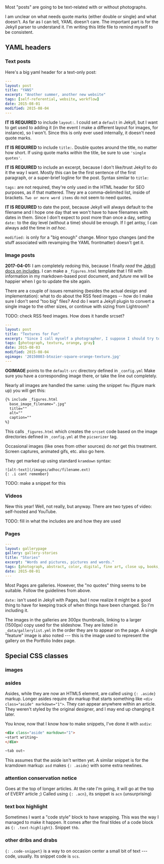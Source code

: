 Most "posts" are going to be text-related with or without photographs.

I am unclear on what needs quote marks (either double or single) and what doesn't. As far as I can tell, YAML doesn't care. The important part is for the Jekyll parser to understand it. I'm writing this little file to remind myself to be consistent.

## YAML headers

### Text posts

Here's a big yaml header for a text-only post:

~~~ yaml
---
layout: post
title: "YANS"
excerpt: "Another summer, another new website"
tags: [self-referential, website, workflow]
date: 2015-08-01
modified: 2015-08-04
---
~~~

**IT IS REQUIRED** to include `layout:`. I could set a `default` in Jekyll, but I want to get used to adding it (in the event I make a different layout for images, for instance), so I won't. Since this is only ever used internally, it doesn't need quote marks.

**IT IS REQUIRED** to include `title:`. Double quotes around the title, no matter how short. If using quote marks *within* the title, be sure to use `'single quotes'`.

**IT IS REQUIRED** to include an excerpt, because I don't like/trust Jekyll to do it the way I want. Mostly this can be the first sentence of the first paragraph, or a super-brief logline for the post. Syntax similar to `title:`

`tags:` are not required, they're only used in the HTML header for SEO purposes, as if that mattered. They are a comma-delimited list, inside of brackets. `Two or more word items` do not seem to need quotes.

**IT IS REQUIRED** to date the post, because Jekyll will always default to the filename and I hope one day that we won't have to have filenames with dates in them.  Since I don't expect to post more than once a day, setting `date:` to the day level (without a time) should be enough. If I get antsy, I can always add the time in _ad hoc_.

`modified:` is only for a "big enough" change. Minor typo changes (and the stuff associated with revamping the YAML frontmatter) doesn't get it.



### Image posts

**2017-04-01:** I am completely redoing this, because I finally *read* the [Jekyll docs on includes](https://jekyllrb.com/docs/includes/). I can make a `_figures.html` template that I fill with information in my markdown-based post document, and *future* me will be happier when I go to update the site again.

There are a couple of issues remaining (besides the actual design and implementation): what to do about the RSS feed images -- how do I make sure I don't send "too big" files? And do I want a Jekyll plugin to convert a single image to the other sizes, or continue with sizing from Lightroom?

TODO: check RSS feed images. How does it handle srcset?

~~~ yaml
---
layout: post
title: "Textures for Fun"
excerpt: "Since I call myself a photographer, I suppose I should try to include some images in my posts."
tags: [photograph, texture, orange, gray]
date: 2015-08-03
modified: 2015-08-04
ogimage: '20150803-btozier-square-orange-texture.jpg'
---
~~~

**OGIMAGE** points to the `default-src` directory defined in `_config.yml` Make sure you have a corresponding image there, or take the line out completely.

Nearly all images are handled the same: using the snippet `fmu` (figure mark up) you will get this:

~~~ html
{% include _figures.html
  base_image_filename=".jpg"
  title=""
  alt=""
  caption=""
%}
~~~

This calls `_figures.html` which creates the `srcset` code based on the image directories defined in `_config.yml` at the `picserizer` tag.

Occasional images (like ones from other sources) do *not* get this treatment. Screen captures, animated gifs, etc. also go here.

They get marked up using standard `kramdown` syntax:

~~~ code
![alt-text](/images/adhoc/filename.ext)
{: .i cant remember}
~~~

TODO: make a snippet for this

### Videos

New this year! Well, not really, but anyway. There are two types of video: self-hosted and YouTube.

TODO: fill in what the includes are and how they are used

### Pages

~~~ yaml
---
layout: gallerypage
gallery: gallery-stories
title: "Stories"
excerpt: "Words and pictures, pictures and words."
tags: [photograph, abstract, color, digital, fine art, close up, books, stories]
date: 2015-08-01
---
~~~

Most Pages are galleries. However, the "no quotes" thing seems to be suitable. Follow the guidelines from above.

`date:` isn't used in Jekyll with Pages, but I now realize it might be a good thing to have for keeping track of when things have been changed. So I'm including it.

The images in the galleries are 300px thumbnails, linking to a larger (1500px) copy used for the slideshow. They are listed in `_data/gallerylist.yml` in the order they are to appear on the page. A single "feature" image is also noted --- this is the image used to represent the gallery on the Portfolio Index page.


## Special CSS classes

### images

### asides

Asides, while they are now an HTML5 element, are called using `{: .aside}` markup. Longer asides require div markup that starts something like `<div class="aside" markdown="1">`. They can appear anywhere within an article. They weren't styled by the original designer, and I may end up changing it later.

You know, now that I know how to make snippets, I've done it with `asdiv`:

~~~ html
<div class="aside" markdown="1">
~start writing~
</div>

~tab out~
~~~

This assumes that the aside isn't written yet. A similar snippet is for the kramdown markup: `asd` makes `{: .aside}` with some extra newlines.

### attention conservation notice

Goes at the top of longer articles. At the rate I'm going, it will go at the top of EVERY article ;) Called using `{: .acn}`, its snippet is `acn` (unsurprising)

### text box highlight

Sometimes I want a "code style" block to have wrapping. This was the way I managed to make it happen. It comes after the final tildes of a code block as `{: .text-highlight}`. Snippet `thb`.

### other dribs and drabs

`{: .code-snippet}` is a way to on occasion center a small bit of text --- code, usually. Its snippet code is `scs`.
